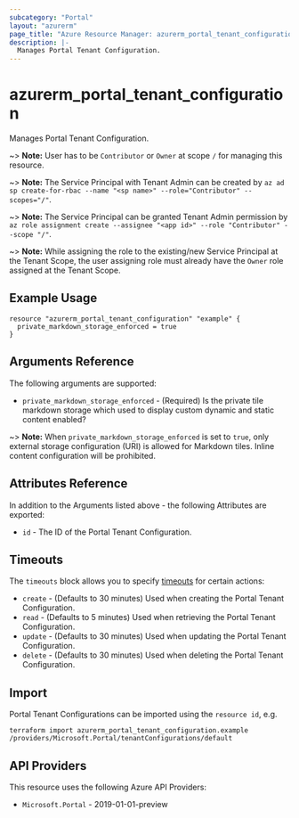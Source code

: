 ```yaml
---
subcategory: "Portal"
layout: "azurerm"
page_title: "Azure Resource Manager: azurerm_portal_tenant_configuration"
description: |-
  Manages Portal Tenant Configuration.
---
```


# azurerm_portal_tenant_configuration

Manages Portal Tenant Configuration.

~> **Note:** User has to be `Contributor` or `Owner` at scope `/` for managing this resource.

~> **Note:** The Service Principal with Tenant Admin can be created by `az ad sp create-for-rbac --name "<sp name>" --role="Contributor" --scopes="/"`.

~> **Note:** The Service Principal can be granted Tenant Admin permission by `az role assignment create --assignee "<app id>" --role "Contributor" --scope "/"`.

~> **Note:** While assigning the role to the existing/new Service Principal at the Tenant Scope, the user assigning role must already have the `Owner` role assigned at the Tenant Scope.

## Example Usage

```hcl
resource "azurerm_portal_tenant_configuration" "example" {
  private_markdown_storage_enforced = true
}
```

## Arguments Reference

The following arguments are supported:

* `private_markdown_storage_enforced` - (Required) Is the private tile markdown storage which used to display custom dynamic and static content enabled?

~> **Note:** When `private_markdown_storage_enforced` is set to `true`, only external storage configuration (URI) is allowed for Markdown tiles. Inline content configuration will be prohibited.

## Attributes Reference

In addition to the Arguments listed above - the following Attributes are exported:

* `id` - The ID of the Portal Tenant Configuration.

## Timeouts

The `timeouts` block allows you to specify [timeouts](https://www.terraform.io/language/resources/syntax#operation-timeouts) for certain actions:

* `create` - (Defaults to 30 minutes) Used when creating the Portal Tenant Configuration.
* `read` - (Defaults to 5 minutes) Used when retrieving the Portal Tenant Configuration.
* `update` - (Defaults to 30 minutes) Used when updating the Portal Tenant Configuration.
* `delete` - (Defaults to 30 minutes) Used when deleting the Portal Tenant Configuration.

## Import

Portal Tenant Configurations can be imported using the `resource id`, e.g.

```shell
terraform import azurerm_portal_tenant_configuration.example /providers/Microsoft.Portal/tenantConfigurations/default
```

## API Providers
<!-- This section is generated, changes will be overwritten -->
This resource uses the following Azure API Providers:

* `Microsoft.Portal` - 2019-01-01-preview
